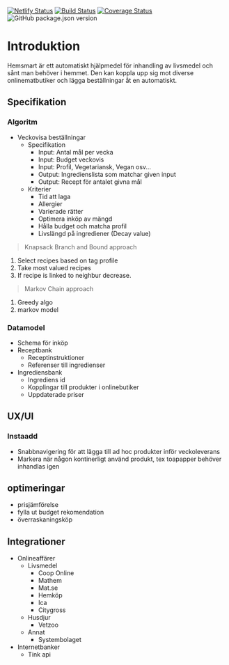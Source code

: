[![Netlify Status](https://api.netlify.com/api/v1/badges/b4f468d9-c4a6-4271-9800-cc66b17701f6/deploy-status)](https://app.netlify.com/sites/nervous-meitner-c6ddd3/deploys)
[![Build Status](https://travis-ci.com/1313/hemsmart.svg?branch=master)](https://travis-ci.com/1313/hemsmart)
[![Coverage Status](https://coveralls.io/repos/github/1313/hemsmart/badge.svg?branch=master)](https://coveralls.io/github/1313/hemsmart?branch=master)
![GitHub package.json version](https://img.shields.io/github/package-json/v/1313/hemsmart)

# Introduktion

Hemsmart är ett automatiskt hjälpmedel för inhandling av livsmedel och sånt man behöver i hemmet. Den kan koppla upp sig mot diverse onlinematbutiker och lägga beställningar åt en automatiskt.

## Specifikation

### Algoritm

- Veckovisa beställningar
  - Specifikation
    - Input: Antal mål per vecka
    - Input: Budget veckovis
    - Input: Profil, Vegetariansk, Vegan osv...
    - Output: Ingredienslista som matchar given input
    - Output: Recept för antalet givna mål
  - Kriterier
    - Tid att laga
    - Allergier
    - Varierade rätter
    - Optimera inköp av mängd
    - Hålla budget och matcha profil
    - Livslängd på ingrediener (Decay value)

> Knapsack Branch and Bound approach
1. Select recipes based on tag profile
2. Take most valued recipes
3. If recipe is linked to neighbur decrease.

> Markov Chain approach
1. Greedy algo
2. markov model


### Datamodel

- Schema för inköp
- Receptbank
  - Receptinstruktioner
  - Referenser till ingredienser
- Ingrediensbank
  - Ingrediens id
  - Kopplingar till produkter i onlinebutiker
  - Uppdaterade priser

## UX/UI

### Instaadd

- Snabbnavigering för att lägga till ad hoc produkter inför veckoleverans
- Markera när någon kontinerligt använd produkt, tex toapapper behöver inhandlas igen

## optimeringar
- prisjämförelse
- fylla ut budget rekomendation
- överraskaningsköp

## Integrationer

- Onlineaffärer
  - Livsmedel
    - Coop Online
    - Mathem
    - Mat.se
    - Hemköp
    - Ica
    - Citygross
  - Husdjur
    - Vetzoo
  - Annat
    - Systembolaget 
- Internetbanker
  - Tink api
